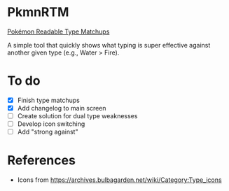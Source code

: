 # PkmnRTM
[Pokémon Readable Type Matchups](https://mintyfruits.github.io/PkmnRTM/)

A simple tool that quickly shows what typing is super effective against another given type (e.g., Water > Fire). 

# To do
* [x] Finish type matchups
* [x] Add changelog to main screen
* [ ] Create solution for dual type weaknesses
* [ ] Develop icon switching
* [ ] Add "strong against"

# References
* Icons from <https://archives.bulbagarden.net/wiki/Category:Type_icons>
